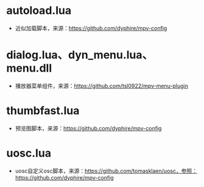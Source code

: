 # autoload.lua
* 近似加载脚本，来源：https://github.com/dyphire/mpv-config

# dialog.lua、dyn_menu.lua、menu.dll
* 播放器菜单组件，来源：https://github.com/tsl0922/mpv-menu-plugin

# thumbfast.lua
* 预览图脚本，来源：https://github.com/dyphire/mpv-config

# uosc.lua
* uosc自定义osc脚本，来源：https://github.com/tomasklaen/uosc，参照：https://github.com/dyphire/mpv-config